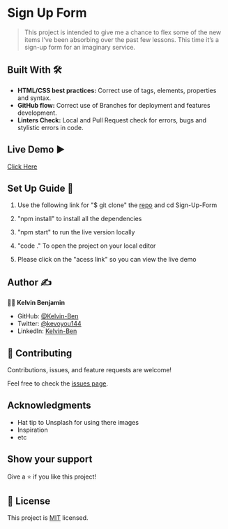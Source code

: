 # Sign Up Form
> This project is intended to give me a chance to flex some of the new items I’ve been absorbing over the past few lessons. This time it’s a sign-up form for an imaginary service.

## Built With :hammer_and_wrench: 

- **HTML/CSS best practices:** Correct use of tags, elements, properties and syntax.
- **GitHub flow:**  Correct use of Branches for deployment and features development.
- **Linters Check:** Local and Pull Request check for errors, bugs and stylistic errors in code.

## Live Demo :arrow_forward:

 [Click Here]()

## Set Up Guide :page_facing_up: 

1. Use the following link for "$ git clone" the [repo]() and cd Sign-Up-Form

2. "npm install" to install all the dependencies

3. "npm start" to run the live version locally

4. "code ." To open the project on your local editor

5. Please click on the "acess link" so you can view the live demo


## Author :writing_hand: 

:man_technologist:  **Kelvin Benjamin**

- GitHub: [@Kelvin-Ben](https://github.com/Kelvin-Ben)
- Twitter: [@kevoyou144](https://twitter.com/kevoyout144)
- LinkedIn: [Kelvin-Ben](https://www.linkedin.com/in/kelvin-ben-323043173/)



## 🤝 Contributing

Contributions, issues, and feature requests are welcome!

Feel free to check the [issues page](../../issues/).

## Acknowledgments

- Hat tip to Unsplash for using there images
- Inspiration
- etc


## Show your support

Give a ⭐️ if you like this project!

## 📝 License

This project is [MIT](./MIT.md) licensed.
